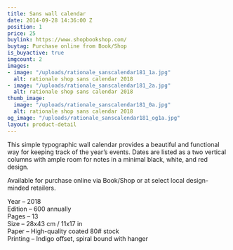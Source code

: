 ```yaml
---
title: Sans wall calendar
date: 2014-09-28 14:36:00 Z
position: 1
price: 25
buylink: https://www.shopbookshop.com/
buytag: Purchase online from Book/Shop
is_buyactive: true
imgcount: 2
images:
- image: "/uploads/rationale_sanscalendar181_1a.jpg"
  alt: rationale shop sans calendar 2018
- image: "/uploads/rationale_sanscalendar181_2a.jpg"
  alt: rationale shop sans calendar 2018
thumb_image:
  image: "/uploads/rationale_sanscalendar181_0a.jpg"
  alt: rationale shop sans calendar 2018
og_image: "/uploads/rationale_sanscalendar181_og1a.jpg"
layout: product-detail
---
```


This simple typographic wall calendar provides a beautiful and functional way for keeping track of the year’s events. Dates are listed as a two vertical columns with ample room for notes in a minimal black, white, and red design.

Available for purchase online via Book/Shop or at select local design-minded retailers.

Year – 2018 <br>
Edition – 600 annually <br>
Pages – 13 <br>
Size – 28x43 cm / 11x17 in <br>
Paper – High-quality coated 80# stock <br>
Printing – Indigo offset, spiral bound with hanger